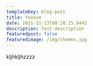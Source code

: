 ```yaml
---
templateKey: blog-post
title: Yooooo
date: 2021-11-23T08:28:25.844Z
description: Test description
featuredpost: false
featuredimage: /img/chemex.jpg
---
```

kljhkljhzzzz